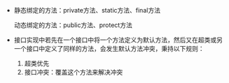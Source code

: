 - 静态绑定的方法：private方法、static方法、final方法

  动态绑定的方法：public方法、protect方法

- 接口实现中若先在一个接口中将一个方法定义为默认方法，然后又在超类或另一个接口中定义了同样的方法，会发生默认方法冲突，秉持以下规则：
  1. 超类优先
  2. 接口冲突：覆盖这个方法来解决冲突
